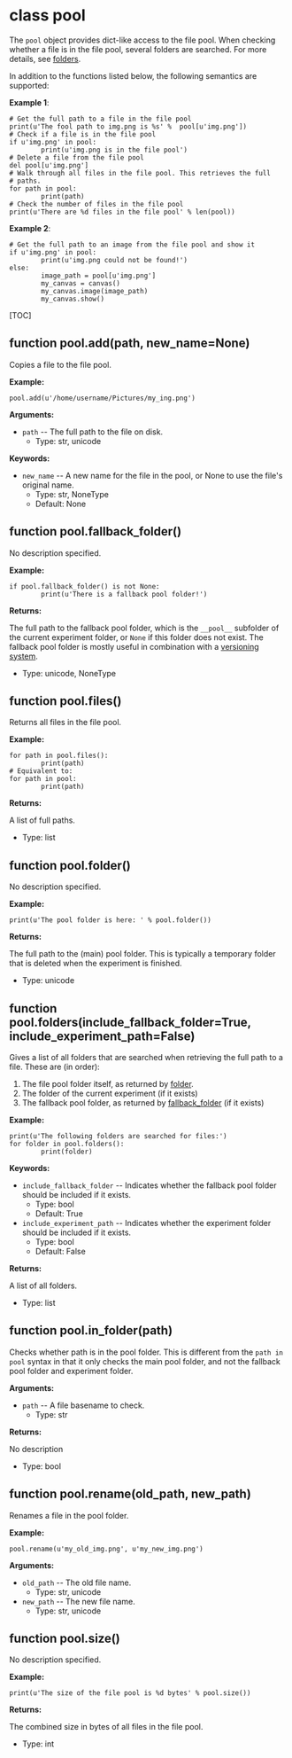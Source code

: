 <div class="ClassDoc YAMLDoc" id="pool" markdown="1">

# class __pool__

The `pool` object provides dict-like access to the file pool. When
checking whether a file is in the file pool, several folders are
searched. For more details, see [folders].

In addition to the functions listed below, the following semantics are
supported:

__Example 1__:

~~~ .python
# Get the full path to a file in the file pool
print(u'The fool path to img.png is %s' %  pool[u'img.png'])
# Check if a file is in the file pool
if u'img.png' in pool:
        print(u'img.png is in the file pool')
# Delete a file from the file pool
del pool[u'img.png']
# Walk through all files in the file pool. This retrieves the full
# paths.
for path in pool:
        print(path)
# Check the number of files in the file pool
print(u'There are %d files in the file pool' % len(pool))
~~~

__Example 2__:

~~~ .python
# Get the full path to an image from the file pool and show it
if u'img.png' in pool:
        print(u'img.png could not be found!')
else:
        image_path = pool[u'img.png']
        my_canvas = canvas()
        my_canvas.image(image_path)
        my_canvas.show()
~~~

[TOC]

<div class="FunctionDoc YAMLDoc" id="pool-add" markdown="1">

## function __pool\.add__\(path, new\_name=None\)

Copies a file to the file pool.

__Example:__

~~~ .python
pool.add(u'/home/username/Pictures/my_ing.png')
~~~

__Arguments:__

- `path` -- The full path to the file on disk.
	- Type: str, unicode

__Keywords:__

- `new_name` -- A new name for the file in the pool, or None to use the file's original name.
	- Type: str, NoneType
	- Default: None

</div>

[pool.add]: #pool-add
[add]: #pool-add

<div class="FunctionDoc YAMLDoc" id="pool-fallback_folder" markdown="1">

## function __pool\.fallback\_folder__\(\)

No description specified.

__Example:__

~~~ .python
if pool.fallback_folder() is not None:
        print(u'There is a fallback pool folder!')
~~~

__Returns:__

The full path to the fallback pool folder, which is the `__pool__` subfolder of the current experiment folder, or `None` if this folder does not exist. The fallback pool folder is mostly useful in combination with a [versioning system](/miscellaneous/git/).

- Type: unicode, NoneType

</div>

[pool.fallback_folder]: #pool-fallback_folder
[fallback_folder]: #pool-fallback_folder

<div class="FunctionDoc YAMLDoc" id="pool-files" markdown="1">

## function __pool\.files__\(\)

Returns all files in the file pool.

__Example:__

~~~ .python
for path in pool.files():
        print(path)
# Equivalent to:
for path in pool:
        print(path)
~~~

__Returns:__

A list of full paths.

- Type: list

</div>

[pool.files]: #pool-files
[files]: #pool-files

<div class="FunctionDoc YAMLDoc" id="pool-folder" markdown="1">

## function __pool\.folder__\(\)

No description specified.

__Example:__

~~~ .python
print(u'The pool folder is here: ' % pool.folder())
~~~

__Returns:__

The full path to the (main) pool folder. This is typically a temporary folder that is deleted when the experiment is finished.

- Type: unicode

</div>

[pool.folder]: #pool-folder
[folder]: #pool-folder

<div class="FunctionDoc YAMLDoc" id="pool-folders" markdown="1">

## function __pool\.folders__\(include\_fallback\_folder=True, include\_experiment\_path=False\)

Gives a list of all folders that are searched when retrieving the
full path to a file. These are (in order):

1. The file pool folder itself, as returned by [folder].
2. The folder of the current experiment (if it exists)
3. The fallback pool folder, as returned by [fallback_folder]
   (if it exists)

__Example:__

~~~ .python
print(u'The following folders are searched for files:')
for folder in pool.folders():
        print(folder)
~~~

__Keywords:__

- `include_fallback_folder` -- Indicates whether the fallback pool folder should be included if it exists.
	- Type: bool
	- Default: True
- `include_experiment_path` -- Indicates whether the experiment folder should be included if it exists.
	- Type: bool
	- Default: False

__Returns:__

A list of all folders.

- Type: list

</div>

[pool.folders]: #pool-folders
[folders]: #pool-folders

<div class="FunctionDoc YAMLDoc" id="pool-in_folder" markdown="1">

## function __pool\.in\_folder__\(path\)

Checks whether path is in the pool folder. This is different from the `path in pool` syntax in that it only checks the main pool folder, and not the fallback pool folder and experiment folder.

__Arguments:__

- `path` -- A file basename to check.
	- Type: str

__Returns:__

No description

- Type: bool

</div>

[pool.in_folder]: #pool-in_folder
[in_folder]: #pool-in_folder

<div class="FunctionDoc YAMLDoc" id="pool-rename" markdown="1">

## function __pool\.rename__\(old\_path, new\_path\)

Renames a file in the pool folder.

__Example:__

~~~ .python
pool.rename(u'my_old_img.png', u'my_new_img.png')
~~~

__Arguments:__

- `old_path` -- The old file name.
	- Type: str, unicode
- `new_path` -- The new file name.
	- Type: str, unicode

</div>

[pool.rename]: #pool-rename
[rename]: #pool-rename

<div class="FunctionDoc YAMLDoc" id="pool-size" markdown="1">

## function __pool\.size__\(\)

No description specified.

__Example:__

~~~ .python
print(u'The size of the file pool is %d bytes' % pool.size())
~~~

__Returns:__

The combined size in bytes of all files in the file pool.

- Type: int

</div>

[pool.size]: #pool-size
[size]: #pool-size

</div>

[pool]: #pool

